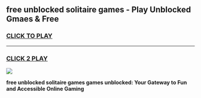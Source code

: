 
## free unblocked solitaire games - Play Unblocked Gmaes & Free
<h3>
<a href="https://news.freeplayer.one?title=free_unblocked_solitaire_games&ref=23F">CLICK TO PLAY</a></h3>
<hr>

<h3>
<a href="https://news.freeplayer.one?title=free_unblocked_solitaire_games&ref=23F">CLICK 2 PLAY</a>
  
</h3>

<a href="https://news.freeplayer.one?title=free_unblocked_solitaire_games&ref=23F/"><img src="https://clearcache.store/games.png"></a>


**free unblocked solitaire games games unblocked: Your Gateway to Fun and Accessible Online Gaming**
